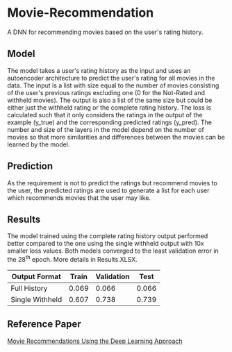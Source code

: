 # Movie-Recommendation
A DNN for recommending movies based on the user's rating history. 

## Model

The model takes a user's rating history as the input and uses an autoencoder architecture to predict the user's rating for all movies in the data. The input is a list with size equal to the number of movies consisting of the user's previous ratings excluding one (0 for the Not-Rated and withheld movies). The output is also a list of the same size but could be either just the withheld rating or the complete rating history. The loss is calculated such that it only considers the ratings in the output of the example (y_true) and the corresponding predicted ratings (y_pred). The number and size of the layers in the model depend on the number of movies so that more similarities and differences between the movies can be learned by the model. 

## Prediction

As the requirement is not to predict the ratings but recommend movies to the user, the predicted ratings are used to generate a list for each user which recommends movies that the user may like.

## Results

The model trained using the complete rating history output performed better compared to the one using the single withheld output with 10x smaller loss values. Both models converged to the least validation error in the 28<sup>th</sup> epoch. More details in Results.XLSX.

| Output Format   | Train | Validation | Test  |
|-----------------|-------|------------|-------|
| Full History    | 0.069 | 0.066      | 0.066 |
| Single Withheld | 0.607 | 0.738      | 0.739 |

## Reference Paper

[Movie Recommendations Using the Deep Learning Approach](https://ieeexplore.ieee.org/document/8424686)
